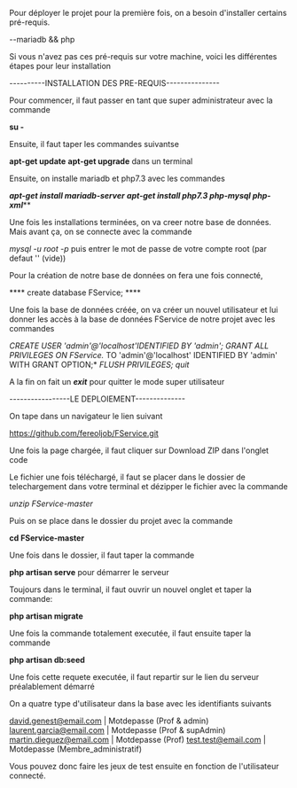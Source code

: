 Pour déployer le projet pour la première fois, on a besoin d'installer certains pré-requis.

--mariadb && php

Si vous n'avez pas ces pré-requis sur votre machine, voici les différentes étapes pour leur installation

----------INSTALLATION DES PRE-REQUIS---------------

Pour commencer, il faut passer en tant que super administrateur avec la commande 

****su -****

Ensuite, il faut taper les commandes suivantse

******apt-get update******
******apt-get upgrade****** dans un terminal

Ensuite, on installe mariadb et php7.3 avec les commandes

*****apt-get install mariadb-server*****
*****apt-get install php7.3 php-mysql php-xml*******

Une fois les installations terminées, on va creer notre base de données. Mais avant ça, on se connecte avec la commande 

*mysql -u root -p*
puis entrer le mot de passe de votre compte root (par defaut '' (vide))

Pour la création de notre base de données on fera une fois connecté, 
 
**** create database FService; ****

Une fois la base de données créée, on va créer un nouvel utilisateur et lui donner les accès à la base de données FService de notre projet avec les commandes

*CREATE USER 'admin'@'localhost'IDENTIFIED BY 'admin';*
*GRANT ALL PRIVILEGES ON FService.* TO 'admin'@'localhost' IDENTIFIED BY 'admin' WITH GRANT OPTION;*
*FLUSH PRIVILEGES;*
*quit*

A la fin on fait un ***exit*** pour quitter le mode super utilisateur

-----------------LE DEPLOIEMENT--------------

On tape dans un navigateur le lien suivant

https://github.com/fereoljob/FService.git

Une fois la page chargée, il faut cliquer sur Download ZIP dans l'onglet code

Le fichier une fois téléchargé, il faut se placer dans le dossier de telechargement dans votre terminal et dézipper le fichier avec la commande 

*unzip FService-master*

Puis on se place dans le dossier du projet avec la commande 

**cd FService-master**

Une fois dans le dossier, il faut taper la commande 

**php artisan serve** pour démarrer le serveur

Toujours dans le terminal, il faut ouvrir un nouvel onglet et taper la commande:

**php artisan migrate**

Une fois la commande totalement executée, il faut ensuite taper la commande 

**php artisan db:seed**

Une fois cette requete executée, il faut repartir sur le lien du serveur préalablement démarré

On a quatre type d'utilisateur dans la base avec les identifiants suivants

david.genest@email.com | Motdepasse (Prof & admin)
laurent.garcia@email.com | Motdepasse (Prof & supAdmin)
martin.dieguez@email.com | Motdepasse (Prof)
test.test@email.com | Motdepasse (Membre_administratif)

Vous pouvez donc faire les jeux de test ensuite en fonction de l'utilisateur connecté.









